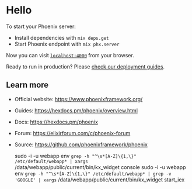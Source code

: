 # Hello

To start your Phoenix server:

  * Install dependencies with `mix deps.get`
  * Start Phoenix endpoint with `mix phx.server`

Now you can visit [`localhost:4000`](http://localhost:4000) from your browser.

Ready to run in production? Please [check our deployment guides](https://hexdocs.pm/phoenix/deployment.html).

## Learn more

  * Official website: https://www.phoenixframework.org/
  * Guides: https://hexdocs.pm/phoenix/overview.html
  * Docs: https://hexdocs.pm/phoenix
  * Forum: https://elixirforum.com/c/phoenix-forum
  * Source: https://github.com/phoenixframework/phoenix

    sudo -i -u webapp env `grep -h "^\s*[A-Z]\{1,\}" /etc/default/webapp* | xargs` /data/webapp/public/current/bin/kx_widget console
    sudo -i -u webapp env `grep -h "^\s*[A-Z]\{1,\}" /etc/default/webapp* | grep -v 'GOOGLE' | xargs` /data/webapp/public/current/bin/kx_widget start_iex